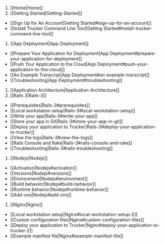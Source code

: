 1. [[Home|Home]]
1. [[Getting Started|Getting-Started]]
  * [[Sign Up for An Account|Getting Started#sign-up-for-an-account]]
  * [[Install Trucker Command Line Tool|Getting Started#install-trucker-command-line-tool]]
1. [[App Deployment|App-Deployment]]
  * [[Prepare Your Application for Deployment|App Deployment#prepare-your-application-for-deployment]]
  * [[Push Your Application to the Cloud|App Deployment#push-your-application-to-the-cloud]]
  * [[An Example Transcript|App Deployment#an-example-transcript]]
  * [[Troubleshooting|App Deployment#troubleshooting]]
1. [[Application Architecture|Application-Architecture]]
1. [[Rails 3|Rails-3]]
  * [[Prerequisites|Rails-3#prerequisites]]
  * [[Local workstation setup|Rails-3#local-workstation-setup]]
  * [[Write your app|Rails-3#write-your-app]]
  * [[Store your app in Git|Rails-3#store-your-app-in-git]]
  * [[Deploy your application to Trucker|Rails-3#deploy-your-application-to-trucker]]
  * [[View the logs|Rails-3#view-the-logs]]
  * [[Rails Console and Rake|Rails-3#rails-console-and-rake]]
  * [[Troubleshooting|Rails-3#rails-troubleshooting]]
1. [[Nodejs|Nodejs]]
  * [[Activation|Nodejs#activation]]
  * [[Versions|Nodejs#versions]]
  * [[Environment|Nodejs#environment]]
  * [[Build behavior|Nodejs#build-behavior]]
  * [[Runtime behavior|Nodejs#runtime-behavior]]
  * [[Add-ons|Nodejs#add-ons]]
1. [[Nginx|Nginx]]
  * [[Local workstation setup|Nginx#local-workstation-setup-2]]
  * [[Custom configuration files|Nginx#custom-configuration-files]]
  * [[Deploy your application to Trucker|Nginx#deploy-your-application-to-trucker-2]]
  * [[Example manifest file|Nginx#example-manifest-file]]
